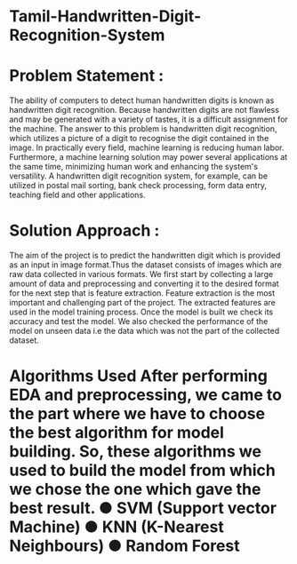 # Tamil-Handwritten-Digit-Recognition-System

# Problem Statement :
The ability of computers to detect human handwritten digits is known as handwritten digit recognition. Because handwritten digits are not flawless and may be generated with a variety of tastes, it is a difficult assignment for the machine. The answer to this problem is handwritten digit recognition, which utilizes a picture of a digit to recognise the digit contained in the image. In practically every field, machine learning is reducing human labor. Furthermore, a machine learning solution may power several applications at the same time, minimizing human work and enhancing the system's versatility. A handwritten digit recognition system, for example, can be utilized in postal mail sorting, bank check processing, form data entry, teaching field and other applications.

# Solution Approach :
The aim of the project is to predict the handwritten digit which is provided as an input in image format.Thus the dataset consists of images which are raw data collected in various formats. We first start by collecting a large amount of data and preprocessing and converting it to the desired format for the next step that is feature extraction. Feature extraction is the most important and challenging part of the project. The extracted features are used in the model training process. Once the model is built we check its accuracy and test the model. We also checked the performance of the model on unseen data i.e the data which was not the part of the collected dataset. 

# Algorithms Used After performing EDA and preprocessing, we came to the part where we have to choose the best algorithm for model building. So, these algorithms we used to build the model from which we chose the one which gave the best result. ● SVM (Support vector Machine) ● KNN (K-Nearest Neighbours) ● Random Forest
